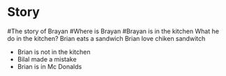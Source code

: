 # Story

#The story of Brayan
#Where is Brayan
#Brayan is in the kitchen
What he do in the kitchen?
Brian eats a sandwich
Brian love chiken sandwitch
* Brian is not in the kitchen
* Bilal made a mistake
* Brian is in Mc Donalds
